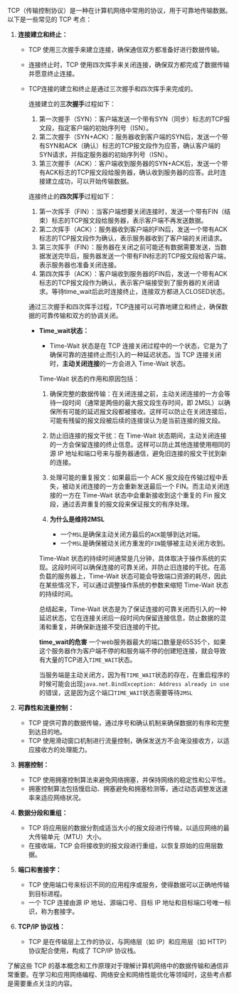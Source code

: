 TCP（传输控制协议）是一种在计算机网络中常用的协议，用于可靠地传输数据。以下是一些常见的 TCP 考点：

1. **连接建立和终止：**
   - TCP 使用三次握手来建立连接，确保通信双方都准备好进行数据传输。
   - 连接终止时，TCP 使用四次挥手来关闭连接，确保双方都完成了数据传输并愿意终止连接。
	- TCP连接的建立和终止是通过三次握手和四次挥手来完成的。

		连接建立的**三次握手**过程如下：
		1. 第一次握手（SYN）：客户端发送一个带有SYN（同步）标志的TCP报文段，指定客户端的初始序列号（ISN）。
		2. 第二次握手（SYN+ACK）：服务器收到客户端的SYN后，发送一个带有SYN和ACK（确认）标志的TCP报文段作为应答，确认客户端的SYN请求，并指定服务器的初始序列号（ISN）。
		3. 第三次握手（ACK）：客户端收到服务器的SYN+ACK后，发送一个带有ACK标志的TCP报文段给服务器，确认收到服务器的应答。此时连接建立成功，可以开始传输数据。
		
		连接终止的**四次挥手**过程如下：
		1. 第一次挥手（FIN）：当客户端想要关闭连接时，发送一个带有FIN（结束）标志的TCP报文段给服务器，表示客户端不再发送数据。
		2. 第二次挥手（ACK）：服务器收到客户端的FIN后，发送一个带有ACK标志的TCP报文段作为确认，表示服务器收到了客户端的关闭请求。
		3. 第三次挥手（FIN）：服务器在关闭之前可能还有数据需要发送，当数据发送完毕后，服务器发送一个带有FIN标志的TCP报文段给客户端，表示服务器也准备关闭连接。
		4. 第四次挥手（ACK）：客户端收到服务器的FIN后，发送一个带有ACK标志的TCP报文段作为确认，表示客户端接受到了服务器的关闭请求。等待time_wait后此时连接终止，连接双方都进入CLOSED状态。
		
		通过三次握手和四次挥手过程，TCP连接可以可靠地建立和终止，确保数据的可靠传输和双方的协调关闭。
		- **Time_wait状态：**
			- Time-Wait 状态是在 TCP 连接关闭过程中的一个状态，它是为了确保可靠的连接终止而引入的一种延迟状态。当 TCP 连接关闭时，**主动关闭连接**的一方会进入 Time-Wait 状态。

			Time-Wait 状态的作用和原因包括：
			
			1. 确保完整的数据传输：在关闭连接之前，主动关闭连接的一方会等待一段时间（通常是两倍的最大报文段生存时间，即 2MSL）以确保所有可能的延迟报文段都被接收。这样可以防止在关闭连接后，可能有残留的报文段被后续的连接误认为是当前连接的报文段。
			
			2. 防止旧连接的报文干扰：在 Time-Wait 状态期间，主动关闭连接的一方会保留连接的终止信息。这样可以防止其他连接使用相同的源 IP 地址和端口号来与服务器通信，避免旧连接的报文干扰到新的连接。
			
			3. 处理可能的重复报文：如果最后一个 ACK 报文段在传输过程中丢失，被动关闭连接的一方会重新发送最后一个 FIN。而主动关闭连接的一方在 Time-Wait 状态中会重新接收到这个重复的 Fin 报文段，通过丢弃重复的报文段来保证报文的有序处理。
			4.  **为什么是维持2MSL**
				- 一个`MSL`是确保主动关闭方最后的`ACK`能够到达对端。
				- 一个`MSL`是确保被动关闭方重发的`FIN`能够被主动关闭方收到。
			
			Time-Wait 状态的持续时间通常是几分钟，具体取决于操作系统的实现。这段时间可以确保连接的可靠关闭，并防止旧连接的干扰。在高负载的服务器上，Time-Wait 状态可能会导致端口资源的耗尽，因此在某些情况下，可以通过调整操作系统的参数来缩短 Time-Wait 状态的持续时间。
			
			总结起来，Time-Wait 状态是为了保证连接的可靠关闭而引入的一种延迟状态，它在连接关闭后一段时间内保留连接信息，防止数据的混淆和重复，并确保新连接不受旧连接的干扰。
			
			**time_wait的危害**
			一个web服务器最大的端口数量是65535个，如果这个服务器作为客户端不停的和服务端不停的创建短连接，就会导致有大量的TCP进入`TIME_WAIT`状态。
			
			当服务端是主动关闭方，因为有`TIME_WAIT`状态的存在，在重启程序的时候可能会出现`java.net.BindException: Address already in use`的错误，这是因为这个端口`TIME_WAIT`状态需要等待`2MSL`

2. **可靠性和流量控制：**
   - TCP 提供可靠的数据传输，通过序号和确认机制来确保数据的有序和完整到达目的地。
   - TCP 使用滑动窗口机制进行流量控制，确保发送方不会淹没接收方，以适应接收方的处理能力。

3. **拥塞控制：**
   - TCP 使用拥塞控制算法来避免网络拥塞，并保持网络的稳定性和公平性。
   - 拥塞控制算法包括慢启动、拥塞避免和拥塞检测等，通过动态调整发送速率来适应网络状况。

4. **数据分段和重组：**
   - TCP 将应用层的数据分割成适当大小的报文段进行传输，以适应网络的最大传输单元（MTU）大小。
   - 在接收端，TCP 会将接收到的报文段进行重组，以恢复原始的应用层数据。

5. **端口和套接字：**
   - TCP 使用端口号来标识不同的应用程序或服务，使得数据可以正确地传输到目标进程。
   - 一个 TCP 连接由源 IP 地址、源端口号、目标 IP 地址和目标端口号唯一标识，称为套接字。

6. **TCP/IP 协议栈：**
   - TCP 是在传输层上工作的协议，与网络层（如 IP）和应用层（如 HTTP）协议配合使用，构成了 TCP/IP 协议栈。

了解这些 TCP 的基本概念和工作原理对于理解计算机网络中的数据传输和通信非常重要。在学习和应用网络编程、网络安全和网络性能优化等领域时，这些考点都是需要重点关注的内容。